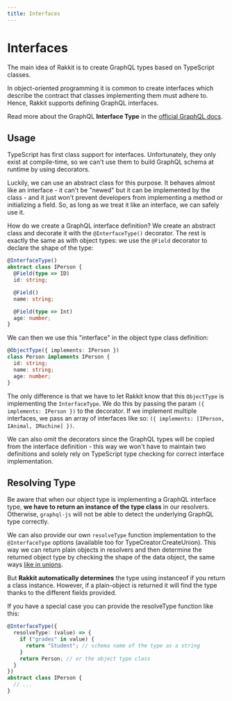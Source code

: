 ```yaml
---
title: Interfaces
---
```


# Interfaces

The main idea of Rakkit is to create GraphQL types based on TypeScript classes.

In object-oriented programming it is common to create interfaces which describe the contract that classes implementing them must adhere to. Hence, Rakkit supports defining GraphQL interfaces.

Read more about the GraphQL **Interface Type** in the [official GraphQL docs](https://graphql.org/learn/schema/#interfaces).

## Usage

TypeScript has first class support for interfaces. Unfortunately, they only exist at compile-time, so we can't use them to build GraphQL schema at runtime by using decorators.

Luckily, we can use an abstract class for this purpose. It behaves almost like an interface - it can't be "newed" but it can be implemented by the class - and it just won't prevent developers from implementing a method or initializing a field. So, as long as we treat it like an interface, we can safely use it.

How do we create a GraphQL interface definition? We create an abstract class and decorate it with the `@InterfaceType()` decorator. The rest is exactly the same as with object types: we use the `@Field` decorator to declare the shape of the type:

```typescript
@InterfaceType()
abstract class IPerson {
  @Field(type => ID)
  id: string;

  @Field()
  name: string;

  @Field(type => Int)
  age: number;
}
```

We can then we use this "interface" in the object type class definition:

```typescript
@ObjectType({ implements: IPerson })
class Person implements IPerson {
  id: string;
  name: string;
  age: number;
}
```

The only difference is that we have to let Rakkit know that this `ObjectType` is implementing the `InterfaceType`. We do this by passing the param `({ implements: IPerson })` to the decorator. If we implement multiple interfaces, we pass an array of interfaces like so: `({ implements: [IPerson, IAnimal, IMachine] })`.

We can also omit the decorators since the GraphQL types will be copied from the interface definition - this way we won't have to maintain two definitions and solely rely on TypeScript type checking for correct interface implementation.

## Resolving Type

Be aware that when our object type is implementing a GraphQL interface type, **we have to return an instance of the type class** in our resolvers. Otherwise, `graphql-js` will not be able to detect the underlying GraphQL type correctly.

We can also provide our own `resolveType` function implementation to the `@InterfaceType` options (available too for TypeCreator.CreateUnion). This way we can return plain objects in resolvers and then determine the returned object type by checking the shape of the data object, the same ways [like in unions](/unions).

But **Rakkit automatically determines** the type using instanceof if you return a class instance. However, if a plain-object is returned it will find the type thanks to the different fields provided.

If you have a special case you can provide the resolveType function like this:

```typescript
@InterfaceType({
  resolveType: (value) => {
    if ("grades" in value) {
      return "Student"; // schema name of the type as a string
    }
    return Person; // or the object type class
  }
})
abstract class IPerson {
  // ...
}
```
